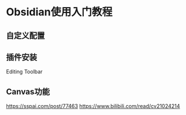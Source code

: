 # Obsidian使用入门教程




## 自定义配置




## 插件安装

Editing Toolbar



## Canvas功能
https://sspai.com/post/77463
https://www.bilibili.com/read/cv21024214